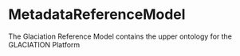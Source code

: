 # MetadataReferenceModel
The Glaciation Reference Model contains the upper ontology for the GLACIATION  Platform
